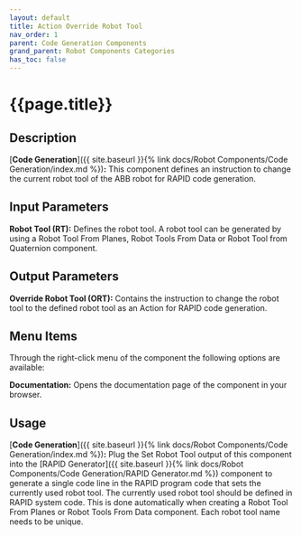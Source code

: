 ```yaml
---
layout: default
title: Action Override Robot Tool
nav_order: 1
parent: Code Generation Components
grand_parent: Robot Components Categories
has_toc: false
---
```


# **{{page.title}}**

## **Description**

[**Code Generation**]({{ site.baseurl }}{% link docs/Robot Components/Code Generation/index.md %})**:** This component defines an instruction to change the current robot tool of the ABB robot for RAPID code generation.

## **Input Parameters**

**Robot Tool (RT):** Defines the robot tool. A robot tool can be generated by using a Robot Tool From Planes, Robot Tools From Data or Robot Tool from Quaternion component.

## **Output Parameters**

**Override Robot Tool (ORT):** Contains the instruction to change the robot tool to the defined robot tool as an Action for RAPID code generation.

## **Menu Items**

Through the right-click menu of the component the following options are available:

**Documentation:** Opens the documentation page of the component in your browser.

## **Usage**

[**Code Generation**]({{ site.baseurl }}{% link docs/Robot Components/Code Generation/index.md %})**:** Plug the Set Robot Tool output of this component into the [RAPID Generator]({{ site.baseurl }}{% link docs/Robot Components/Code Generation/RAPID Generator.md %}) component to generate a single code line in the RAPID program code that sets the currently used robot tool. The currently used robot tool should be defined in RAPID system code. This is done automatically when creating a Robot Tool From Planes or Robot Tools From Data component. Each robot tool name needs to be unique.